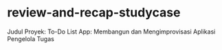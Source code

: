 # review-and-recap-studycase
Judul Proyek: To-Do List App: Membangun dan Mengimprovisasi Aplikasi Pengelola Tugas
